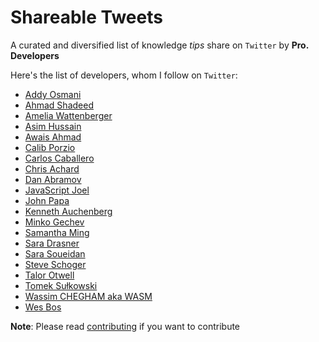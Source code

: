 # Shareable Tweets

A curated and diversified list of knowledge *tips* share on `Twitter` by **Pro. Developers**

Here's the list of developers, whom I follow on `Twitter`:

- [Addy Osmani](https://twitter.com/addyosmani)
- [Ahmad Shadeed](https://twitter.com/shadeed9)
- [Amelia Wattenberger](https://twitter.com/Wattenberger)
- [Asim Hussain](https://twitter.com/jawache)
- [Awais Ahmad](https://twitter.com/MrAhmadAwais)
- [Calib Porzio](https://twitter.com/calebporzio)
- [Carlos Caballero](https://twitter.com/Carlillo)
- [Chris Achard](https://twitter.com/chrisachard)
- [Dan Abramov](https://twitter.com/dan_abramov)
- [JavaScript Joel](https://twitter.com/joelnet)
- [John Papa](https://twitter.com/John_Papa)
- [Kenneth Auchenberg](https://twitter.com/auchenberg)
- [Minko Gechev](https://twitter.com/mgechev)
- [Samantha Ming](https://twitter.com/samantha_ming)
- [Sara Drasner](https://twitter.com/sarah_edo)
- [Sara Soueidan](https://twitter.com/SaraSoueidan)
- [Steve Schoger](https://twitter.com/steveschoger)
- [Talor Otwell](https://twitter.com/taylorotwell)
- [Tomek Sułkowski](https://twitter.com/sulco)
- [Wassim CHEGHAM aka WASM](https://twitter.com/manekinekko)
- [Wes Bos](https://twitter.com/wesbos)

**Note**: Please read [contributing](./CONTRIBUTING.md) if you want to contribute
